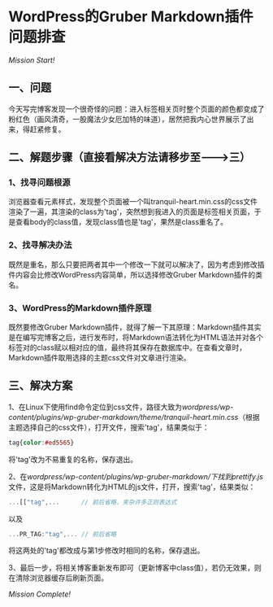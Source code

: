 # WordPress的Gruber Markdown插件问题排查

*Mission Start!*

## 一、问题 
今天写完博客发现一个很奇怪的问题：进入标签相关页时整个页面的颜色都变成了粉红色（画风清奇，一股魔法少女厄加特的味道），居然把我内心世界展示了出来，得赶紧修复。    
   
## 二、解题步骤（直接看解决方法请移步至--->三）
### 1、找寻问题根源
浏览器查看元素样式，发现整个页面被一个叫tranquil-heart.min.css的css文件渲染了一遍，其渲染的class为'tag'，突然想到我进入的页面是标签相关页面，于是查看body的class值，发现class值也是'tag'，果然是class重名了。

### 2、找寻解决办法
既然是重名，那么只要把两者其中一个修改一下就可以解决了，因为考虑到修改插件内容会比修改WordPress内容简单，所以选择修改Gruber Markdown插件的类名。

### 3、WordPress的Markdown插件原理
既然要修改Gruber Markdown插件，就得了解一下其原理：Markdown插件其实是在编写完博客之后，进行发布时，将Markdown语法转化为HTML语法并对各个标签对的class赋以相对应的值，最终将其保存在数据库中。在查看文章时，Markdown插件取用选择的主题css文件对文章进行渲染。

## 三、解决方案
1、在Linux下使用find命令定位到css文件，路径大致为*wordpress/wp-content/plugins/wp-gruber-markdown/theme/tranquil-heart.min.css*（根据主题选择自己的css文件），打开文件，搜索'tag'，结果类似于：

```css
tag{color:#ed5565}
```
将'tag'改为不易重复的名称，保存退出。  
   
2、在*wordpress/wp-content/plugins/wp-gruber-markdown/*下找到*prettify.js*文件，这是将Markdown转化为HTML的js文件，打开，搜索'tag'，结果类似：

```js
...[["tag",...      // 前后省略，夹杂许多正则表达式
```
以及

```js
...PR_TAG:"tag",... // 前后省略
```
将这两处的'tag'都改成与第1步修改时相同的名称，保存退出。

3、最后一步，将相关博客重新发布即可（更新博客中class值），若仍无效果，则在清除浏览器缓存后刷新页面。

*Mission Complete!*

